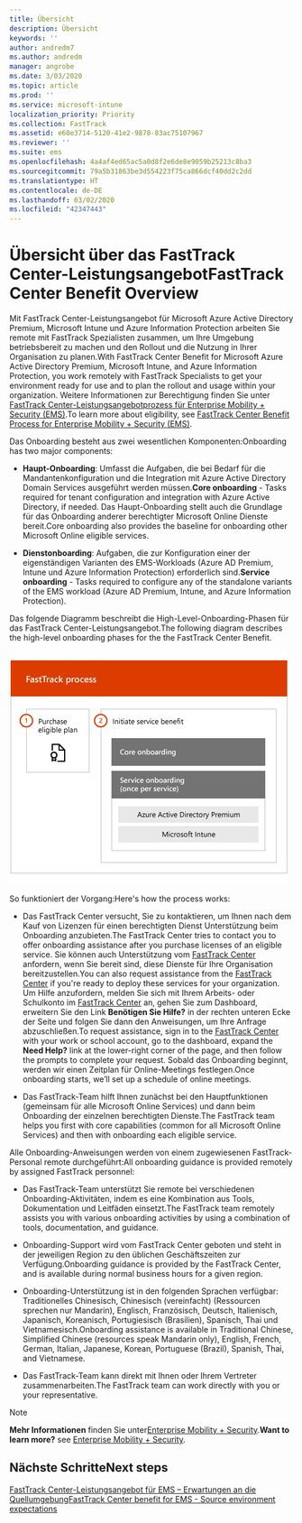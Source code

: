 ```yaml
---
title: Übersicht
description: Übersicht
keywords: ''
author: andredm7
ms.author: andredm
manager: angrobe
ms.date: 3/03/2020
ms.topic: article
ms.prod: ''
ms.service: microsoft-intune
localization_priority: Priority
ms.collection: FastTrack
ms.assetid: e60e3714-5120-41e2-9878-83ac75107967
ms.reviewer: ''
ms.suite: ems
ms.openlocfilehash: 4a4af4ed65ac5a0d8f2e6de8e9059b25213c8ba3
ms.sourcegitcommit: 79a5b31863be3d554223f75ca866dcf40dd2c2dd
ms.translationtype: HT
ms.contentlocale: de-DE
ms.lasthandoff: 03/02/2020
ms.locfileid: "42347443"
---
```

# <a name="fasttrack-center-benefit-overview"></a><span data-ttu-id="b210e-103">Übersicht über das FastTrack Center-Leistungsangebot</span><span class="sxs-lookup"><span data-stu-id="b210e-103">FastTrack Center Benefit Overview</span></span>

<span data-ttu-id="b210e-104">Mit FastTrack Center-Leistungsangebot für Microsoft Azure Active Directory Premium, Microsoft Intune und Azure Information Protection arbeiten Sie remote mit FastTrack Spezialisten zusammen, um Ihre Umgebung betriebsbereit zu machen und den Rollout und die Nutzung in Ihrer Organisation zu planen.</span><span class="sxs-lookup"><span data-stu-id="b210e-104">With FastTrack Center Benefit for Microsoft Azure Active Directory Premium, Microsoft Intune, and Azure Information Protection, you work remotely with FastTrack Specialists to get your environment ready for use and to plan the rollout and usage within your organization.</span></span> <span data-ttu-id="b210e-105">Weitere Informationen zur Berechtigung finden Sie unter [FastTrack Center-Leistungsangebotprozess für Enterprise Mobility + Security (EMS)](EMS-fasttrack-process.md).</span><span class="sxs-lookup"><span data-stu-id="b210e-105">To learn more about eligibility, see [FastTrack Center Benefit Process for Enterprise Mobility + Security (EMS)](EMS-fasttrack-process.md).</span></span>

<span data-ttu-id="b210e-106">Das Onboarding besteht aus zwei wesentlichen Komponenten:</span><span class="sxs-lookup"><span data-stu-id="b210e-106">Onboarding has two major components:</span></span>

-   <span data-ttu-id="b210e-107">**Haupt-Onboarding**: Umfasst die Aufgaben, die bei Bedarf für die Mandantenkonfiguration und die Integration mit Azure Active Directory Domain Services ausgeführt werden müssen.</span><span class="sxs-lookup"><span data-stu-id="b210e-107">**Core onboarding** - Tasks required for tenant configuration and integration with Azure Active Directory, if needed.</span></span> <span data-ttu-id="b210e-108">Das Haupt-Onboarding stellt auch die Grundlage für das Onboarding anderer berechtigter Microsoft Online Dienste bereit.</span><span class="sxs-lookup"><span data-stu-id="b210e-108">Core onboarding also provides the baseline for onboarding other Microsoft Online eligible services.</span></span>

-   <span data-ttu-id="b210e-109">**Dienstonboarding**: Aufgaben, die zur Konfiguration einer der eigenständigen Varianten des EMS-Workloads (Azure AD Premium, Intune und Azure Information Protection) erforderlich sind.</span><span class="sxs-lookup"><span data-stu-id="b210e-109">**Service onboarding** - Tasks required to configure any of the standalone variants of the EMS workload (Azure AD Premium, Intune, and Azure Information Protection).</span></span>

<span data-ttu-id="b210e-110">Das folgende Diagramm beschreibt die High-Level-Onboarding-Phasen für das FastTrack Center-Leistungsangebot.</span><span class="sxs-lookup"><span data-stu-id="b210e-110">The following diagram describes the high-level onboarding phases for the the FastTrack Center Benefit.</span></span>

![Die hochrangigen Onboarding-Phasen der Nutzung des FastTrack Center-Leistungsangebot.](./media/ft-onboarding-process.png)

<span data-ttu-id="b210e-112">So funktioniert der Vorgang:</span><span class="sxs-lookup"><span data-stu-id="b210e-112">Here's how the process works:</span></span>

- <span data-ttu-id="b210e-113">Das FastTrack Center versucht, Sie zu kontaktieren, um Ihnen nach dem Kauf von Lizenzen für einen berechtigten Dienst Unterstützung beim Onboarding anzubieten.</span><span class="sxs-lookup"><span data-stu-id="b210e-113">The FastTrack Center tries to contact you to offer onboarding assistance after you purchase licenses of an eligible service.</span></span> <span data-ttu-id="b210e-114">Sie können auch Unterstützung vom [FastTrack Center](https://go.microsoft.com/fwlink/?linkid=780698) anfordern, wenn Sie bereit sind, diese Dienste für Ihre Organisation bereitzustellen.</span><span class="sxs-lookup"><span data-stu-id="b210e-114">You can also request assistance from the [FastTrack Center](https://go.microsoft.com/fwlink/?linkid=780698) if you're ready to deploy these services for your organization.</span></span> <span data-ttu-id="b210e-115">Um Hilfe anzufordern, melden Sie sich mit Ihrem Arbeits- oder Schulkonto im [FastTrack Center](https://go.microsoft.com/fwlink/?linkid=780698) an, gehen Sie zum Dashboard, erweitern Sie den Link **Benötigen Sie Hilfe?** in der rechten unteren Ecke der Seite und folgen Sie dann den Anweisungen, um Ihre Anfrage abzuschließen.</span><span class="sxs-lookup"><span data-stu-id="b210e-115">To request assistance, sign in to the [FastTrack Center](https://go.microsoft.com/fwlink/?linkid=780698) with your work or school account, go to the dashboard, expand the **Need Help?** link at the lower-right corner of the page, and then follow the prompts to complete your request.</span></span> <span data-ttu-id="b210e-116">Sobald das Onboarding beginnt, werden wir einen Zeitplan für Online-Meetings festlegen.</span><span class="sxs-lookup"><span data-stu-id="b210e-116">Once onboarding starts, we’ll set up a schedule of online meetings.</span></span>

-   <span data-ttu-id="b210e-117">Das FastTrack-Team hilft Ihnen zunächst bei den Hauptfunktionen (gemeinsam für alle Microsoft Online Services) und dann beim Onboarding der einzelnen berechtigten Dienste.</span><span class="sxs-lookup"><span data-stu-id="b210e-117">The FastTrack team helps you first with core capabilities (common for all Microsoft Online Services) and then with onboarding each eligible service.</span></span>

<span data-ttu-id="b210e-118">Alle Onboarding-Anweisungen werden von einem zugewiesenen FastTrack-Personal remote durchgeführt:</span><span class="sxs-lookup"><span data-stu-id="b210e-118">All onboarding guidance is provided remotely by assigned FastTrack personnel:</span></span>

-   <span data-ttu-id="b210e-119">Das FastTrack-Team unterstützt Sie remote bei verschiedenen Onboarding-Aktivitäten, indem es eine Kombination aus Tools, Dokumentation und Leitfäden einsetzt.</span><span class="sxs-lookup"><span data-stu-id="b210e-119">The FastTrack team remotely assists you with various onboarding activities by using a combination of tools, documentation, and guidance.</span></span>

-   <span data-ttu-id="b210e-120">Onboarding-Support wird vom FastTrack Center geboten und steht in der jeweiligen Region zu den üblichen Geschäftszeiten zur Verfügung.</span><span class="sxs-lookup"><span data-stu-id="b210e-120">Onboarding guidance is provided by the FastTrack Center, and is available during normal business hours for a given region.</span></span>

-   <span data-ttu-id="b210e-121">Onboarding-Unterstützung ist in den folgenden Sprachen verfügbar: Traditionelles Chinesisch, Chinesisch (vereinfacht) (Ressourcen sprechen nur Mandarin), Englisch, Französisch, Deutsch, Italienisch, Japanisch, Koreanisch, Portugiesisch (Brasilien), Spanisch, Thai und Vietnamesisch.</span><span class="sxs-lookup"><span data-stu-id="b210e-121">Onboarding assistance is available in Traditional Chinese, Simplified Chinese (resources speak Mandarin only), English, French, German, Italian, Japanese, Korean, Portuguese (Brazil), Spanish, Thai, and Vietnamese.</span></span>

-   <span data-ttu-id="b210e-122">Das FastTrack-Team kann direkt mit Ihnen oder Ihrem Vertreter zusammenarbeiten.</span><span class="sxs-lookup"><span data-stu-id="b210e-122">The FastTrack team can work directly with you or your representative.</span></span>

> [!NOTE]
> <span data-ttu-id="b210e-123">**Mehr Informationen** finden Sie unter[Enterprise Mobility + Security](https://www.microsoft.com/cloud-platform/enterprise-mobility).</span><span class="sxs-lookup"><span data-stu-id="b210e-123">**Want to learn more?** see [Enterprise Mobility + Security](https://www.microsoft.com/cloud-platform/enterprise-mobility).</span></span>

## <a name="next-steps"></a><span data-ttu-id="b210e-124">Nächste Schritte</span><span class="sxs-lookup"><span data-stu-id="b210e-124">Next steps</span></span>

[<span data-ttu-id="b210e-125">FastTrack Center-Leistungsangebot für EMS – Erwartungen an die Quellumgebung</span><span class="sxs-lookup"><span data-stu-id="b210e-125">FastTrack Center benefit for EMS - Source environment expectations</span></span>](EMS-source-environment-expectations.md)
